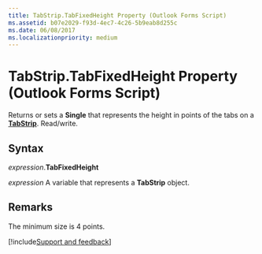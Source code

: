 ```yaml
---
title: TabStrip.TabFixedHeight Property (Outlook Forms Script)
ms.assetid: b07e2029-f93d-4ec7-4c26-5b9eab8d255c
ms.date: 06/08/2017
ms.localizationpriority: medium
---
```



# TabStrip.TabFixedHeight Property (Outlook Forms Script)

Returns or sets a **Single** that represents the height in points of the tabs on a **[TabStrip](Outlook.tabstrip.md)**. Read/write.


## Syntax

_expression_.**TabFixedHeight**

_expression_ A variable that represents a **TabStrip** object.


## Remarks

The minimum size is 4 points.

[!include[Support and feedback](~/includes/feedback-boilerplate.md)]